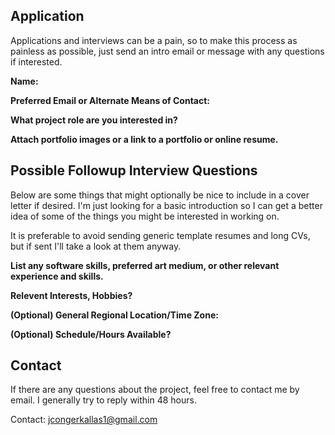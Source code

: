 ## Application
Applications and interviews can be a pain, so to make this process as painless as possible, just send an intro email or message with any questions if interested.

**Name:**

**Preferred Email or Alternate Means of Contact:**

**What project role are you interested in?**

**Attach portfolio images or a link to a portfolio or online resume.**


## Possible Followup Interview Questions
Below are some things that might optionally be nice to include in a cover letter if desired.  I'm just looking for a basic introduction so I can get a better idea of some of the things you might be interested in working on. 

It is preferable to avoid sending generic template resumes and long CVs, but if sent I'll take a look at them anyway.

**List any software skills, preferred art medium, or other relevant experience and skills.**

**Relevent Interests, Hobbies?**

**(Optional) General Regional Location/Time Zone:**

**(Optional) Schedule/Hours Available?**

## Contact
If there are any questions about the project, feel free to contact me by email.  I generally try to reply within 48 hours.

Contact: jcongerkallas1@gmail.com

